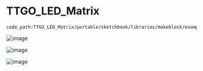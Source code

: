 # TTGO_LED_Matrix

    code_path:TTGO_LED_Matrix/portable/sketchbook/libraries/makeblock/examples/Me_LEDMatrix/Me_LEDMatrixTest/Me_LEDMatrixTest.ino

![image](https://github.com/LilyGO/UNO_LED_Matrix/blob/master/image/image1.jpg)

![image](https://github.com/LilyGO/UNO_LED_Matrix/blob/master/image/image2.jpg)

![image](https://github.com/LilyGO/UNO_LED_Matrix/blob/master/image/image3.jpg)
